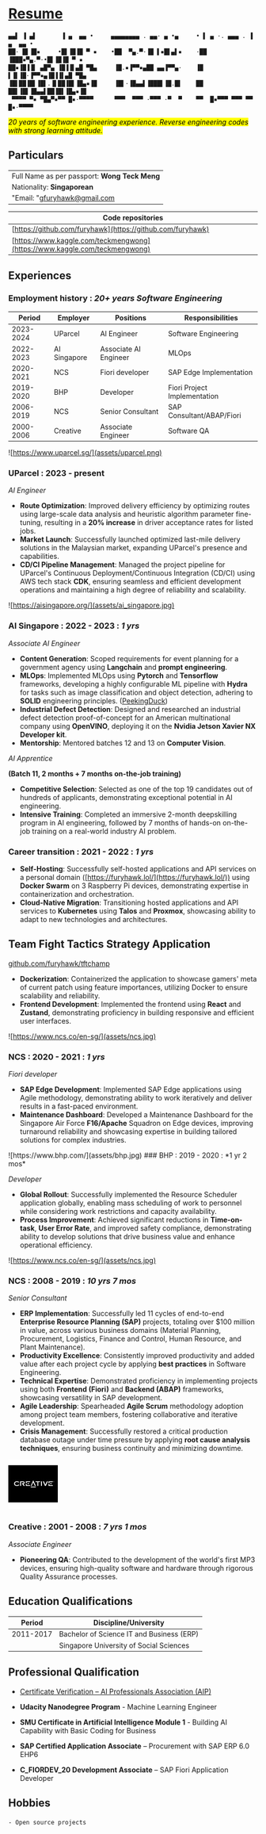 # [Resume](https://furyhawk.github.io/124c41/resume/)

```
▄▄▌ ▐ ▄▌       ▐ ▄  ▄▄ •     ▄▄▄▄▄▄▄▄ . ▄▄· ▄ •▄     • ▌ ▄ ·. ▄▄▄ . ▐ ▄  ▄▄ • 
██· █▌▐█▪     •█▌▐█▐█ ▀ ▪    •██  ▀▄.▀·▐█ ▌▪█▌▄▌▪    ·██ ▐███▪▀▄.▀·•█▌▐█▐█ ▀ ▪
██▪▐█▐▐▌ ▄█▀▄ ▐█▐▐▌▄█ ▀█▄     ▐█.▪▐▀▀▪▄██ ▄▄▐▀▀▄·    ▐█ ▌▐▌▐█·▐▀▀▪▄▐█▐▐▌▄█ ▀█▄
▐█▌██▐█▌▐█▌.▐▌██▐█▌▐█▄▪▐█     ▐█▌·▐█▄▄▌▐███▌▐█.█▌    ██ ██▌▐█▌▐█▄▄▌██▐█▌▐█▄▪▐█
 ▀▀▀▀ ▀▪ ▀█▄▀▪▀▀ █▪·▀▀▀▀      ▀▀▀  ▀▀▀ ·▀▀▀ ·▀  ▀    ▀▀  █▪▀▀▀ ▀▀▀ ▀▀ █▪·▀▀▀▀ 
```

<mark>*20 years of software engineering experience. Reverse engineering codes with strong learning attitude.*</mark>

## Particulars

<table>
    <tbody>
        <tr>
            <td>Full Name as per passport: <strong>Wong Teck Meng</strong></td>
        </tr>
        <tr>
            <td>Nationality: <strong>Singaporean</strong></td>
        </tr>
        <tr>
            <td>"Email: "<a href="mailto:gfuryhawk@gmail.com">gfuryhawk@gmail.com</a></td>
        </tr>
    </tbody>
</table>

| Code repositories                                                          |
| -------------------------------------------------------------------------- |
| [https://github.com/furyhawk](https://github.com/furyhawk)                 |
| [https://www.kaggle.com/teckmengwong](https://www.kaggle.com/teckmengwong) |


## Experiences

### Employment history : *20+ years Software Engineering*

| Period    | Employer     | Positions             | Responsibilities             |
| --------- | ------------ | --------------------- | ---------------------------- |
| 2023-2024 | UParcel      | AI Engineer           | Software Engineering         |
| 2022-2023 | AI Singapore | Associate AI Engineer | MLOps                        |
| 2020-2021 | NCS          | Fiori developer       | SAP Edge Implementation      |
| 2019-2020 | BHP          | Developer             | Fiori Project Implementation |
| 2006-2019 | NCS          | Senior Consultant     | SAP Consultant/ABAP/Fiori    |
| 2000-2006 | Creative     | Associate Engineer    | Software QA                  |

<p style="page-break-after: always;"> </p>


<!-- <table>
    <tbody>
        <tr>
            <td><img src="https://github.com/furyhawk/124c41/raw/main/docs/assets/ai_singapore.jpg" data-canonical-src="https://github.com/furyhawk/124c41/raw/main/docs/assets/ai_singapore.jpg" /></td>
            <td rowspan=3><strong>AI Singapore</strong> : 2022 - present</td>
        </tr>
    </tbody>
</table> -->

![https://www.uparcel.sg/](assets/uparcel.png)
### UParcel : 2023 - present
*AI Engineer*

* **Route Optimization**: Improved delivery efficiency by optimizing routes using large-scale data analysis and heuristic algorithm parameter fine-tuning, resulting in a **20% increase** in driver acceptance rates for listed jobs.
* **Market Launch**: Successfully launched optimized last-mile delivery solutions in the Malaysian market, expanding UParcel's presence and capabilities.
* **CD/CI Pipeline Management**: Managed the project pipeline for UParcel's Continuous Deployment/Continuous Integration (CD/CI) using AWS tech stack **CDK**, ensuring seamless and efficient development operations and maintaining a high degree of reliability and scalability.

![https://aisingapore.org/](assets/ai_singapore.jpg)
### AI Singapore : 2022 - 2023 : *1 yrs*
*Associate AI Engineer*

* **Content Generation**: Scoped requirements for event planning for a government agency using **Langchain** and **prompt engineering**.
* **MLOps**: Implemented MLOps using **Pytorch** and **Tensorflow** frameworks, developing a highly configurable ML pipeline with **Hydra** for tasks such as image classification and object detection, adhering to **SOLID** engineering principles. ([PeekingDuck](https://github.com/aisingapore/PeekingDuck))
* **Industrial Defect Detection**: Designed and researched an industrial defect detection proof-of-concept for an American multinational company using **OpenVINO**, deploying it on the **Nvidia Jetson Xavier NX Developer kit**.
* **Mentorship**: Mentored batches 12 and 13 on **Computer Vision**.

*AI Apprentice*

**(Batch 11, 2 months + 7 months on-the-job training)**

* **Competitive Selection**: Selected as one of the top 19 candidates out of hundreds of applicants, demonstrating exceptional potential in AI engineering.
* **Intensive Training**: Completed an immersive 2-month deepskilling program in AI engineering, followed by 7 months of hands-on on-the-job training on a real-world industry AI problem.

### Career transition : 2021 - 2022 : *1 yrs*

* **Self-Hosting**: Successfully self-hosted applications and API services on a personal domain ([https://furyhawk.lol/](https://furyhawk.lol/)) using **Docker Swarm** on 3 Raspberry Pi devices, demonstrating expertise in containerization and orchestration.
* **Cloud-Native Migration**: Transitioning hosted applications and API services to **Kubernetes** using **Talos** and **Proxmox**, showcasing ability to adapt to new technologies and architectures.

**Team Fight Tactics Strategy Application**
-----------------------------------------

[github.com/furyhawk/tftchamp](https://github.com/furyhawk/tftchamp)

* **Dockerization**: Containerized the application to showcase gamers' meta of current patch using feature importances, utilizing Docker to ensure scalability and reliability.
* **Frontend Development**: Implemented the frontend using **React** and **Zustand**, demonstrating proficiency in building responsive and efficient user interfaces.

![https://www.ncs.co/en-sg/](assets/ncs.jpg)
### NCS : 2020 - 2021 : *1 yrs*

*Fiori developer*

* **SAP Edge Development**: Implemented SAP Edge applications using Agile methodology, demonstrating ability to work iteratively and deliver results in a fast-paced environment.
* **Maintenance Dashboard**: Developed a Maintenance Dashboard for the Singapore Air Force **F16/Apache** Squadron on Edge devices, improving turnaround reliability and showcasing expertise in building tailored solutions for complex industries.

<p style="page-break-after: always;"> </p>
![https://www.bhp.com/](assets/bhp.jpg) 
### BHP : 2019 - 2020 : *1 yr 2 mos*

*Developer*

* **Global Rollout**: Successfully implemented the Resource Scheduler application globally, enabling mass scheduling of work to personnel while considering work restrictions and capacity availability.
* **Process Improvement**: Achieved significant reductions in **Time-on-task**, **User Error Rate**, and improved safety compliance, demonstrating ability to develop solutions that drive business value and enhance operational efficiency.

![https://www.ncs.co/en-sg/](assets/ncs.jpg)

### NCS : 2008 - 2019 : *10 yrs 7 mos*

*Senior Consultant*

* **ERP Implementation**: Successfully led 11 cycles of end-to-end **Enterprise Resource Planning (SAP)** projects, totaling over $100 million in value, across various business domains (Material Planning, Procurement, Logistics, Finance and Control, Human Resource, and Plant Maintenance).
* **Productivity Excellence**: Consistently improved productivity and added value after each project cycle by applying **best practices** in Software Engineering.
* **Technical Expertise**: Demonstrated proficiency in implementing projects using both **Frontend (Fiori)** and **Backend (ABAP)** frameworks, showcasing versatility in SAP development.
* **Agile Leadership**: Spearheaded **Agile Scrum** methodology adoption among project team members, fostering collaborative and iterative development.
* **Crisis Management**: Successfully restored a critical production database outage under time pressure by applying **root cause analysis techniques**, ensuring business continuity and minimizing downtime.

![](assets/creative.jpg)

### Creative : 2001 - 2008 : *7 yrs 1 mos*

*Associate Engineer*

* **Pioneering QA**: Contributed to the development of the world's first MP3 devices, ensuring high-quality software and hardware through rigorous Quality Assurance processes.

<p style="page-break-after: always;"> </p>

## Education Qualifications

| Period    | Discipline/University                      |
| --------- | ------------------------------------------ |
| 2011-2017 | Bachelor of Science IT and Business (ERP)  |
|           | Singapore University of Social Sciences    |

## Professional Qualification

- [Certificate Verification &#8211; AI Professionals Association (AIP)](https://www.aip.org.sg/certificate-verification/2F363E7-2F36256-7B47D/)

- **Udacity Nanodegree Program** - Machine Learning Engineer

- **SMU Certificate in Artificial Intelligence Module 1** - Building AI Capability with Basic Coding for Business

- **SAP Certified Application Associate** – Procurement with SAP ERP 6.0 EHP6

- **C_FIORDEV_20 Development Associate** – SAP Fiori Application Developer

## Hobbies
    - Open source projects